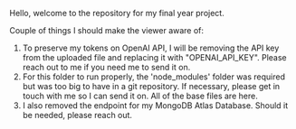 Hello, welcome to the repository for my final year project.

Couple of things I should make the viewer aware of:
1. To preserve my tokens on OpenAI API, I will be removing the API key from the uploaded file and replacing it with "OPENAI_API_KEY". Please reach out to me if you need me to send it on.
2. For this folder to run properly, the 'node_modules' folder was required but was too big to have in a git repository. If    necessary, please get in touch with me
   so I can send it on. All of the base files are here.
3. I also removed the endpoint for my MongoDB Atlas Database. Should it be needed, please reach out.
